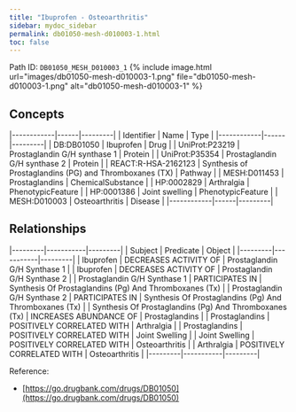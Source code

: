 ```yaml
---
title: "Ibuprofen - Osteoarthritis"
sidebar: mydoc_sidebar
permalink: db01050-mesh-d010003-1.html
toc: false 
---
```



Path ID: `DB01050_MESH_D010003_1`
{% include image.html url="images/db01050-mesh-d010003-1.png" file="db01050-mesh-d010003-1.png" alt="db01050-mesh-d010003-1" %}

## Concepts

|------------|------|---------|
| Identifier | Name | Type    |
|------------|------|---------|
| DB:DB01050 | Ibuprofen | Drug |
| UniProt:P23219 | Prostaglandin G/H synthase 1 | Protein |
| UniProt:P35354 | Prostaglandin G/H synthase 2 | Protein |
| REACT:R-HSA-2162123 | Synthesis of Prostaglandins (PG) and Thromboxanes (TX) | Pathway |
| MESH:D011453 | Prostaglandins | ChemicalSubstance |
| HP:0002829 | Arthralgia | PhenotypicFeature |
| HP:0001386 | Joint swelling | PhenotypicFeature |
| MESH:D010003 | Osteoarthritis | Disease |
|------------|------|---------|

## Relationships

|---------|-----------|---------|
| Subject | Predicate | Object  |
|---------|-----------|---------|
| Ibuprofen | DECREASES ACTIVITY OF | Prostaglandin G/H Synthase 1 |
| Ibuprofen | DECREASES ACTIVITY OF | Prostaglandin G/H Synthase 2 |
| Prostaglandin G/H Synthase 1 | PARTICIPATES IN | Synthesis Of Prostaglandins (Pg) And Thromboxanes (Tx) |
| Prostaglandin G/H Synthase 2 | PARTICIPATES IN | Synthesis Of Prostaglandins (Pg) And Thromboxanes (Tx) |
| Synthesis Of Prostaglandins (Pg) And Thromboxanes (Tx) | INCREASES ABUNDANCE OF | Prostaglandins |
| Prostaglandins | POSITIVELY CORRELATED WITH | Arthralgia |
| Prostaglandins | POSITIVELY CORRELATED WITH | Joint Swelling |
| Joint Swelling | POSITIVELY CORRELATED WITH | Osteoarthritis |
| Arthralgia | POSITIVELY CORRELATED WITH | Osteoarthritis |
|---------|-----------|---------|

Reference: 
  - [https://go.drugbank.com/drugs/DB01050](https://go.drugbank.com/drugs/DB01050)
